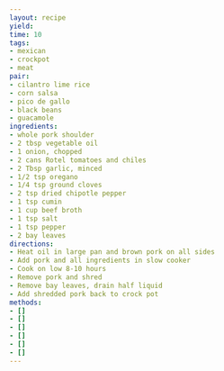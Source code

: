 ```yaml
---
layout: recipe
yield: 
time: 10
tags:
- mexican
- crockpot
- meat
pair:
- cilantro lime rice
- corn salsa
- pico de gallo
- black beans
- guacamole
ingredients:
- whole pork shoulder
- 2 tbsp vegetable oil
- 1 onion, chopped
- 2 cans Rotel tomatoes and chiles
- 2 Tbsp garlic, minced
- 1/2 tsp oregano
- 1/4 tsp ground cloves
- 2 tsp dried chipotle pepper
- 1 tsp cumin
- 1 cup beef broth
- 1 tsp salt
- 1 tsp pepper
- 2 bay leaves
directions:
- Heat oil in large pan and brown pork on all sides
- Add pork and all ingredients in slow cooker
- Cook on low 8-10 hours
- Remove pork and shred
- Remove bay leaves, drain half liquid
- Add shredded pork back to crock pot
methods:
- []
- []
- []
- []
- []
- []
---
```

